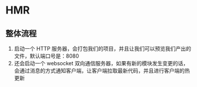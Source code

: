 # HMR

## 整体流程

1. 启动一个 HTTP 服务器，会打包我们的项目，并且让我们可以预览我们产出的文件，默认端口号是：8080
2. 还会启动一个 websocket 双向通信服务器，如果有新的模块发生变更的话，会通过消息的方式通知客户端，让客户端拉取最新代码，并且进行客户端的热更新
